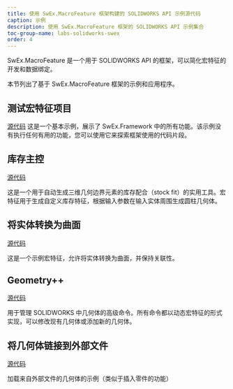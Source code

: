 ```yaml
---
title: 使用 SwEx.MacroFeature 框架构建的 SOLIDWORKS API 示例源代码
caption: 示例
description: 使用 SwEx.MacroFeature 框架的 SOLIDWORKS API 示例集合
toc-group-name: labs-solidworks-swex
order: 4
---
```

SwEx.MacroFeature 是一个用于 SOLIDWORKS API 的框架，可以简化宏特征的开发和数据绑定。

本节列出了基于 SwEx.MacroFeature 框架的示例和应用程序。

## 测试宏特征项目

[源代码](https://github.com/codestackdev/swex-macrofeature/tree/dev/AddInExample)
这是一个基本示例，展示了 SwEx.Framework 中的所有功能。该示例没有执行任何有用的功能，您可以使用它来探索框架使用的代码片段。

## 库存主控

[源代码](https://github.com/codestackdev/stock-fit-geometry)

这是一个用于自动生成三维几何边界元素的库存配合（stock fit）的实用工具。宏特征用于生成自定义库存特征，根据输入参数在输入实体周围生成圆柱几何体。

## 将实体转换为曲面

[源代码](https://github.com/codestackdev/solidworks-api-examples/tree/master/swex/macro-feature/convert-solid-to-surface)

这是一个示例宏特征，允许将实体转换为曲面，并保持关联性。

## Geometry++

[源代码](https://github.com/codestackdev/geometry-plus-plus)

用于管理 SOLIDWORKS 中几何体的高级命令。所有命令都以动态宏特征的形式实现，可以修改现有几何体或添加新的几何体。

## 将几何体链接到外部文件

[源代码](https://github.com/codestackdev/solidworks-api-examples/tree/master/swex/macro-feature/link-external-file)

加载来自外部文件的几何体的示例（类似于插入零件的功能）